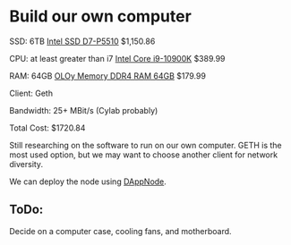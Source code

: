 # Build our own computer

SSD: 6TB [Intel SSD D7-P5510](https://www.amazon.com/Intel-SSD-D7-P5510-Series-7-68TB/dp/B08R3YQN2V?tag=discord0a4-20) $1,150.86

CPU: at least greater than i7 [Intel Core i9-10900K](https://www.bestbuy.com/site/intel-core-i9-10900k-10th-generation-10-core-20-thread-3-7-ghz-5-3-ghz-turbo-socket-lga1200-unlocked-desktop-processor/6411492.p?skuId=6411492) $389.99

RAM: 64GB [OLOy Memory DDR4 RAM 64GB](https://www.amazon.com/OLOy-2x32GB-288-Pin-Desktop-MD4U323016DJDA/dp/B0836NZHWR/ref=sr_1_1_sspa?crid=3ML42H16LE5OO&keywords=64gb%2Bram&qid=1665531656&qu=eyJxc2MiOiI1LjMwIiwicXNhIjoiNC43MiIsInFzcCI6IjQuMjIifQ%3D%3D&sprefix=64gb%2Bra%2Caps%2C191&sr=8-1-spons&th=1&tag=discord0a4-20) $179.99

Client: Geth

Bandwidth: 25+ MBit/s (Cylab probably)

Total Cost: $1720.84

Still researching on the software to run on our own computer. GETH is the most used option, but we may want to choose another client for network diversity.

We can deploy the node using [DAppNode](https://docs.dappnode.io/get-started/intro).

## ToDo:
Decide on a computer case, cooling fans, and motherboard.
